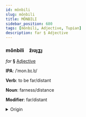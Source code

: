 ```yaml
---
id: mônbili
slug: mônbili
title: MÔNBILI
sidebar_position: 680
tags: [mônbili, Adjective, Tupian]
description: far § Adjective
---
```


### mônbili&emsp;<span kind="abugida">ƶ̃ıʋȷʓȷ</span>

*far* **§** [Adjective](../../tags/Adjective)

**IPA**: /ˈmon.bɪ.lɪ/

**Verb**: to be far/distant

**Noun**: farness/distance

**Modifier**: far/distant

<details>
    <summary>Origin</summary>
    Guaraní mombyry /monpɨlɨ/<br/>
    <em>Tupian Language Family</em>
</details>